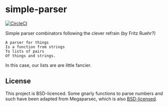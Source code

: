 # simple-parser

[![CircleCI](https://circleci.com/gh/ejconlon/simple-parser/tree/master.svg?style=svg)](https://circleci.com/gh/ejconlon/simple-parser/tree/master)

Simple parser combinators following the clever refrain (by Fritz Ruehr?)

    A parser for things
    Is a function from strings
    To lists of pairs
    Of things and strings.

In this case, our lists are are little fancier.

## License

This project is BSD-licenced. Some gnarly functions to parse numbers and such have been adapted from Megaparsec, which is also [BSD-licensed](https://github.com/mrkkrp/megaparsec/blob/master/LICENSE.md).
